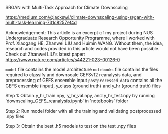 SRGAN with Multi-Task Approach for Climate Downscaling

https://medium.com/@jackswl/climate-downscaling-using-srgan-with-multi-task-learning-731c8257ef4d

Acknowledgement: This article is an excerpt of my project during NUS Undergraduate Research Opportunity Programme, where I worked with Prof. Xiaogang HE, Zhanwei LIU and Huimin WANG. Without them, the idea, research and codes provided in this article would not have been possible. Check out Zhanwei LIU's latest paper: https://www.nature.com/articles/s44221-023-00126-0

`model` file contains the model architecture 
`notebooks` file contains the files required to classify and downscale GEFSv12 reanalysis data, and preprocessing of GEFS ensemble input
`postprocessed_data` contains all the GEFS ensemble (input), y_class (ground truth) and y_hr (ground truth) files

Step 1:
Obtain y_hr_train.npy, y_hr_val.npy, and y_hr_test.npy by running 'downscaling_GEFS_reanalysis.ipynb' in 'notebooks' folder

Step 2:
Run model folder with all the training and validating postprocessed .npy files

Step 3:
Obtain the best .h5 models to test on the test .npy files




